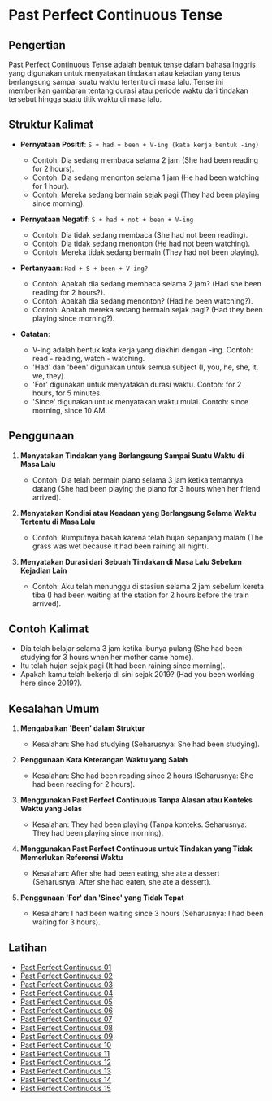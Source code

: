 # Past Perfect Continuous Tense

## Pengertian

Past Perfect Continuous Tense adalah bentuk tense dalam bahasa Inggris yang digunakan untuk menyatakan tindakan atau kejadian yang terus berlangsung sampai suatu waktu tertentu di masa lalu. Tense ini memberikan gambaran tentang durasi atau periode waktu dari tindakan tersebut hingga suatu titik waktu di masa lalu.

## Struktur Kalimat

- **Pernyataan Positif**: `S + had + been + V-ing (kata kerja bentuk -ing)`
  - Contoh: Dia sedang membaca selama 2 jam (She had been reading for 2 hours).
  - Contoh: Dia sedang menonton selama 1 jam (He had been watching for 1 hour).
  - Contoh: Mereka sedang bermain sejak pagi (They had been playing since morning).

- **Pernyataan Negatif**: `S + had + not + been + V-ing`
  - Contoh: Dia tidak sedang membaca (She had not been reading).
  - Contoh: Dia tidak sedang menonton (He had not been watching).
  - Contoh: Mereka tidak sedang bermain (They had not been playing).

- **Pertanyaan**: `Had + S + been + V-ing?`
  - Contoh: Apakah dia sedang membaca selama 2 jam? (Had she been reading for 2 hours?).
  - Contoh: Apakah dia sedang menonton? (Had he been watching?).
  - Contoh: Apakah mereka sedang bermain sejak pagi? (Had they been playing since morning?).

- **Catatan**:
  - V-ing adalah bentuk kata kerja yang diakhiri dengan -ing. Contoh: read - reading, watch - watching.
  - 'Had' dan 'been' digunakan untuk semua subject (I, you, he, she, it, we, they).
  - 'For' digunakan untuk menyatakan durasi waktu. Contoh: for 2 hours, for 5 minutes.
  - 'Since' digunakan untuk menyatakan waktu mulai. Contoh: since morning, since 10 AM.

## Penggunaan

1. **Menyatakan Tindakan yang Berlangsung Sampai Suatu Waktu di Masa Lalu**
   - Contoh: Dia telah bermain piano selama 3 jam ketika temannya datang (She had been playing the piano for 3 hours when her friend arrived).

2. **Menyatakan Kondisi atau Keadaan yang Berlangsung Selama Waktu Tertentu di Masa Lalu**
   - Contoh: Rumputnya basah karena telah hujan sepanjang malam (The grass was wet because it had been raining all night).

3. **Menyatakan Durasi dari Sebuah Tindakan di Masa Lalu Sebelum Kejadian Lain**
   - Contoh: Aku telah menunggu di stasiun selama 2 jam sebelum kereta tiba (I had been waiting at the station for 2 hours before the train arrived).

## Contoh Kalimat

- Dia telah belajar selama 3 jam ketika ibunya pulang (She had been studying for 3 hours when her mother came home).
- Itu telah hujan sejak pagi (It had been raining since morning).
- Apakah kamu telah bekerja di sini sejak 2019? (Had you been working here since 2019?).

## Kesalahan Umum

1. **Mengabaikan 'Been' dalam Struktur**
   - Kesalahan: She had studying (Seharusnya: She had been studying).

2. **Penggunaan Kata Keterangan Waktu yang Salah**
   - Kesalahan: She had been reading since 2 hours (Seharusnya: She had been reading for 2 hours).

3. **Menggunakan Past Perfect Continuous Tanpa Alasan atau Konteks Waktu yang Jelas**
   - Kesalahan: They had been playing (Tanpa konteks. Seharusnya: They had been playing since morning).

4. **Menggunakan Past Perfect Continuous untuk Tindakan yang Tidak Memerlukan Referensi Waktu**
   - Kesalahan: After she had been eating, she ate a dessert (Seharusnya: After she had eaten, she ate a dessert).

5. **Penggunaan 'For' dan 'Since' yang Tidak Tepat**
   - Kesalahan: I had been waiting since 3 hours (Seharusnya: I had been waiting for 3 hours).


## Latihan
- [Past Perfect Continuous 01](https://chipulaja.github.io/quiz-app/#/question/08_past_perfect_continuous_01)
- [Past Perfect Continuous 02](https://chipulaja.github.io/quiz-app/#/question/08_past_perfect_continuous_02)
- [Past Perfect Continuous 03](https://chipulaja.github.io/quiz-app/#/question/08_past_perfect_continuous_03)
- [Past Perfect Continuous 04](https://chipulaja.github.io/quiz-app/#/question/08_past_perfect_continuous_04)
- [Past Perfect Continuous 05](https://chipulaja.github.io/quiz-app/#/question/08_past_perfect_continuous_05)
- [Past Perfect Continuous 06](https://chipulaja.github.io/quiz-app/#/question/08_past_perfect_continuous_06)
- [Past Perfect Continuous 07](https://chipulaja.github.io/quiz-app/#/question/08_past_perfect_continuous_07)
- [Past Perfect Continuous 08](https://chipulaja.github.io/quiz-app/#/question/08_past_perfect_continuous_08)
- [Past Perfect Continuous 09](https://chipulaja.github.io/quiz-app/#/question/08_past_perfect_continuous_09)
- [Past Perfect Continuous 10](https://chipulaja.github.io/quiz-app/#/question/08_past_perfect_continuous_10)
- [Past Perfect Continuous 11](https://chipulaja.github.io/quiz-app/#/question/08_past_perfect_continuous_11)
- [Past Perfect Continuous 12](https://chipulaja.github.io/quiz-app/#/question/08_past_perfect_continuous_12)
- [Past Perfect Continuous 13](https://chipulaja.github.io/quiz-app/#/question/08_past_perfect_continuous_13)
- [Past Perfect Continuous 14](https://chipulaja.github.io/quiz-app/#/question/08_past_perfect_continuous_14)
- [Past Perfect Continuous 15](https://chipulaja.github.io/quiz-app/#/question/08_past_perfect_continuous_15)

<!--
cara 1
Prompt yang digunakan :

buatkan saya file json dengan detail di bawah ini
- berisi 10 soal menerjemahkan bahasa indonesia ke bahasa Inggris
- fokus pada topik umum, seputar kuliner di indonesia, keindahan alam indonesia, olaraga, pendidikan, teknologi, cita-cita
- hanya melibatkan struktur kalimat Simple Present Tense
- soal terdiri dari kalimat positif, negatif dan tanya
- level soal adalah semua level
- notes di tulis dalam bahasa indonesia
- explanation di tulis dalam bahasa indonesia
- explanation berformat html dan tidak mengandung tag br
- di dalam explanation disebutkan nama tenses/grammar yang digunakan
- format explanation seperti dibawah
- jangan kosongkan element review-daftar-pejelasan-jawaban


<p class='review-pertanyaan'>"makanan ini berasal dari padang"</p><p class='review-pejelasan-grammar'>kalimat di atas adalah <span class='review-nama-grammar'><strong> simple present tense</strong></span>.</p><p class='review-detail-pejelasan-grammar'>Kalimat ini menggambarkan sebuah fakta karena makanan tersebut berasal dari padang.</p><p><strong>Formula Umum:</strong></p><pre class="review-formula">Subject + Verb (Simple Present Tense) + Prepositional Phrase</pre><p>Maka bahasa inggrisnya adalah : </p><pre class="review-jawaban">This food originates from Padang</pre><p><strong>Berikut detail penyusun kalimatnya:</strong></p><ul class="review-daftar-pejelasan-jawaban"><li><strong>This food</strong> adalah <strong>Subject</strong> atau subjek dari kalimat.</li><li><strong>originates</strong> adalah kata kerja dalam bentuk <strong>Simple Present Tense</strong>.</li><li><strong>from Padang</strong> adalah <strong>Prepositional Phrase</strong> yang berfungsi sebagai pelengkap (complement) dalam kalimat.</li><li><strong>Prepositional Phrase</strong> adalah kelompok kata yang dimulai dengan preposisi dan diikuti oleh objek preposisi, biasanya berfungsi untuk memberikan informasi tambahan mengenai tempat, waktu, atau cara dalam sebuah kalimat.</li></ul>

- format json seperti dibawah
    {
        "notes":"",
        "questions" : [
             {
                 "question": "",
                 "answer": "",
                 "explanation": ""
             }
        ]
    }
-->

<!--
cara 2
Prompt 1 yang digunakan :
buatkan 200 daftar kalimat dengan detail dibawah
- jangan mengulang kalimat yang sudah di buat
- fokus pada topik umum, seputar kuliner di indonesia, keindahan alam indonesia, olaraga, pendidikan, teknologi, cita-cita
- hanya melibatkan struktur kalimat Present Continuous
- kalimat terdiri dari kalimat positif, negatif dan tanya
- level kesulitan kalimat adalah semua level
- daftar jangan di kelompokkan


promt 2 yang digunakan :

saya punya daftar kalimat berikut

- Saya ingin belajar bahasa Jepang.
- Apakah dia seorang dokter?
- Saya suka nasi goreng.
- Ini bukan ponsel saya.
- Anak-anak bermain di taman.
- Apakah Jakarta ibu kota Indonesia?
- Bali adalah pulau indah.
- Dia tidak suka berenang.
- Dia mengajar di sebuah universitas.
- Mereka suka bermain sepak bola.
- Nasi Padang sangat lezat.

buatkan saya soal file json berdasarkan kalimat di atas dan dengan detail di bawah ini

- notes di tulis dalam bahasa indonesia
- explanation di tulis dalam bahasa indonesia
- explanation berformat html dan tidak mengandung tag br
- di dalam explanation disebutkan nama tenses/grammar yang digunakan
- format explanation seperti dibawah
- jangan kosongkan element review-daftar-pejelasan-jawaban

<p class='review-pertanyaan'>"makanan ini berasal dari padang"</p><p class='review-pejelasan-grammar'>kalimat di atas adalah <span class='review-nama-grammar'><strong> simple present tense</strong></span>.</p><p class='review-detail-pejelasan-grammar'>Kalimat ini menggambarkan sebuah fakta karena makanan tersebut berasal dari padang.</p><p><strong>Formula Umum:</strong></p><pre class="review-formula">Subject + Verb (Simple Present Tense) + Prepositional Phrase</pre><p>Maka bahasa inggrisnya adalah : </p><pre class="review-jawaban">This food originates from Padang</pre><p><strong>Berikut detail penyusun kalimatnya:</strong></p><ul class="review-daftar-pejelasan-jawaban"><li><strong>This food</strong> adalah <strong>Subject</strong> atau subjek dari kalimat.</li><li><strong>originates</strong> adalah kata kerja dalam bentuk <strong>Simple Present Tense</strong>.</li><li><strong>from Padang</strong> adalah <strong>Prepositional Phrase</strong> yang berfungsi sebagai pelengkap (complement) dalam kalimat.</li><li><strong>Prepositional Phrase</strong> adalah kelompok kata yang dimulai dengan preposisi dan diikuti oleh objek preposisi, biasanya berfungsi untuk memberikan informasi tambahan mengenai tempat, waktu, atau cara dalam sebuah kalimat.</li></ul>

- format json seperti dibawah
    {
        "notes":"",
        "questions" : [
             {
                 "question": "",
                 "answer": "",
                 "explanation": ""
             }
        ]
    }
-->
